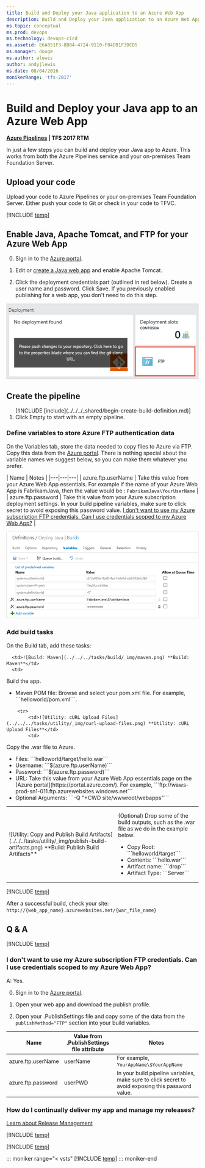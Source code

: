 ```yaml
---
title: Build and Deploy your Java application to an Azure Web App
description: Build and Deploy your Java application to an Azure Web App
ms.topic: conceptual
ms.prod: devops
ms.technology: devops-cicd
ms.assetid: E6A051F3-8B84-4724-9110-F84DB1F3DCD5
ms.manager: douge
ms.author: alewis
author: andyjlewis
ms.date: 08/04/2016
monikerRange: 'tfs-2017'
---
```



# Build and Deploy your Java app to an Azure Web App

**[Azure Pipelines](quick-to-azure.md) | TFS 2017 RTM**

In just a few steps you can build and deploy your Java app to Azure. This works from both the Azure Pipelines service and your on-premises Team Foundation Server.

## Upload your code

Upload your code to Azure Pipelines or your on-premises Team Foundation Server. Either push your code to Git or check in your code to TFVC.

[!INCLUDE [temp](_shared/java-web-app-sample-link.md)]

## Enable Java, Apache Tomcat, and FTP for your Azure Web App

0. Sign in to the [Azure portal](https://portal.azure.com/).

0. Edit or [create a Java web app](https://azure.microsoft.com/documentation/articles/web-sites-java-apps/get-started/) and enable Apache Tomcat.

0. Click the deployment credentials part (outlined in red below). Create a user name and password. Click Save. If you previously enabled publishing for a web app, you don't need to do this step.

 ![Create FTP deployment credentials](_shared/_img/deployment-credentials.png)

## Create the pipeline

<ol>
[!INCLUDE [include](../../../_shared/begin-create-build-definition.md)]

<li>Click Empty to start with an empty pipeline.</li>
</ol>

### Define variables to store Azure FTP authentication data

On the Variables tab, store the data needed to copy files to Azure via FTP. Copy this data from the [Azure portal](https://portal.azure.com/). There is nothing special about the variable names we suggest below, so you can make them whatever you prefer.

| Name | Notes |
|---|---|---|
| azure.ftp.userName | Take this value from your Azure Web App essentials. For example if the name of your Azure Web App is FabrikamJava, then the value would be : ```FabrikamJava\YourUserName``` |
| azure.ftp.password | Take this value from your Azure subscription deployment settings. In your build pipeline variables, make sure to click secret to avoid exposing this password value. [I don't want to use my Azure subscription FTP credentials. Can I use credentials scoped to my Azure Web App?](#azure_site_ftp) |

![Java deployment build variables](_img/maven-to-azure/azure-java-deployment-variables.png)

### Add build tasks

On the Build tab, add these tasks:

<table>
   <tr>

      <td>![Build: Maven](../../../tasks/build/_img/maven.png) **Build: Maven**</td>
      <td>
<p>Build the app.</p>
<ul>
          <li>Maven POM file: Browse and select your pom.xml file. For example, ```helloworld/pom.xml```.</li>
</ul>
      </td>
</tr>

        <tr>
            <td>![Utility: cURL Upload Files](../../../tasks/utility/_img/curl-upload-files.png) **Utility: cURL Upload Files**</td>
            <td>
<p>Copy the .war file to Azure.</p>
<ul>
<li> Files: ```helloworld/target/hello.war```</li>
 <li> Username: ```$(azure.ftp.userName)```</li>
 <li> Password: ```$(azure.ftp.password)```</li>
 <li> URL: Take this value from your Azure Web App essentials page on the [Azure portal](https://portal.azure.com/). For example, ```ftp://waws-prod-sn1-011.ftp.azurewebsites.windows.net```</li>
 <li> Optional Arguments: ```-Q "+CWD site/wwwroot/webapps"```</li>
</ul>
</td>
        </tr>
        <tr>
            <td>![Utility: Copy and Publish Build Artifacts](../../../tasks/utility/_img/publish-build-artifacts.png) **Build: Publish Build Artifacts**</td>
            <td>
<p>(Optional) Drop some of the build outputs, such as the .war file as we do in the example below.</p>
<ul>
 <li> Copy Root: ```helloworld/target```</li>
 <li> Contents: ```hello.war```</li>
 <li> Artifact name: ```drop```</li>
 <li> Artifact Type: ```Server```</li>
</ul>
</td>
        </tr>
</table>

[!INCLUDE [temp](../_shared/definition-finish-and-test.md)]

After a successful build, check your site: ```http://{web_app_name}.azurewebsites.net/{war_file_name}```

## Q & A

<!-- BEGINSECTION class="md-qanda" -->

[!INCLUDE [temp](_shared/java-web-app-sample-qa.md)]


<a name="azure_site_ftp"></a>
### I don't want to use my Azure subscription FTP credentials. Can I use credentials scoped to my Azure Web App?

A: Yes.

0. Sign in to the [Azure portal](https://portal.azure.com/).

0. Open your web app and download the publish profile.

0. Open your .PublishSettings file and copy some of the data from the ```publishMethod="FTP"``` section into your build variables.

| Name | Value from .PublishSettings file attribute| Notes |
|---|---|---|
| azure.ftp.userName | userName   |  For example, ```YourAppName\$YourAppName```  |
| azure.ftp.password | userPWD| In your build pipeline variables, make sure to click secret to avoid exposing this password value. |


### How do I continually deliver my app and manage my releases?

[Learn about Release Management](../../../release/index.md)


[!INCLUDE [temp](../../../_shared/qa-definition-common-all-platforms.md)]

[!INCLUDE [temp](../../../_shared/qa-agents.md)]

::: moniker range="< vsts"
[!INCLUDE [temp](../../../_shared/qa-versions.md)]
::: moniker-end

<!-- ENDSECTION -->
